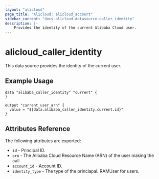 ```yaml
---
layout: "alicloud"
page_title: "Alicloud: alicloud_account"
sidebar_current: "docs-alicloud-datasource-caller_identity"
description: |-
    Provides the identity of the current Alibaba Cloud user.
---
```


# alicloud\_caller\_identity

This data source provides the identity of the current user.

## Example Usage

```
data "alibaba_caller_identity" "current" {
}

output "current_user_arn" {
  value = "${data.alibaba_caller_identity.current.id}"
}
```

## Attributes Reference

The following attributes are exported:

* `id` - Principal ID.
* `arn` - The Alibaba Cloud Resource Name (ARN) of the user making the call.
* `account_id` - Account ID.
* `identity_type` - The type of the princiapal. RAMUser for users.
